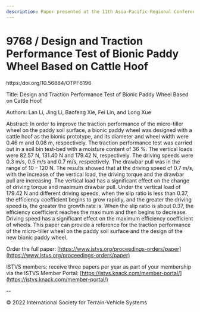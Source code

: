 ```yaml
---
description: Paper presented at the 11th Asia-Pacific Regional Conference of the ISTVS
---
```


# 9768 / Design and Traction Performance Test of Bionic Paddy Wheel Based on Cattle Hoof

https:/doi.org/10.56884/OTPF6196

Title: Design and Traction Performance Test of Bionic Paddy Wheel Based on Cattle Hoof

Authors: Lan Li, Jing Li, Baofeng Xie, Fei Lin, and Long Xue

Abstract: In order to improve the traction performance of the micro-tiller wheel on the paddy soil surface, a bionic paddy wheel was designed with a cattle hoof as the bionic prototype, and its diameter and wheel width were 0.46 m and 0.08 m, respectively. The traction performance test was carried out in a soil bin test-bed with a moisture content of 36 %. The vertical loads were 82.57 N, 131.40 N and 179.42 N, respectively. The driving speeds were 0.3 m/s, 0.5 m/s and 0.7 m/s, respectively. The drawbar pull was in the range of 10 – 120 N. The results showed that at the driving speed of 0.7 m/s, with the increase of the vertical load, the driving torque and the drawbar pull are increasing. The vertical load has a significant effect on the change of driving torque and maximum drawbar pull. Under the vertical load of 179.42 N and different driving speeds, when the slip ratio is less than 0.37, the efficiency coefficient begins to grow rapidly, and the greater the driving speed is, the greater the growth rate is. When the slip ratio is about 0.37, the efficiency coefficient reaches the maximum and then begins to decrease. Driving speed has a significant effect on the maximum efficiency coefficient of wheels. This paper can provide a reference for the traction performance of the micro-tiller wheel on the paddy soil surface and the design of the new bionic paddy wheel.

Order the full paper: [https://www.istvs.org/proceedings-orders/paper](https://www.istvs.org/proceedings-orders/paper)

ISTVS members: receive three papers per year as part of your membership via the ISTVS Member Portal: [https://istvs.knack.com/member-portal/](https://istvs.knack.com/member-portal/)

\--

© 2022 International Society for Terrain-Vehicle Systems
